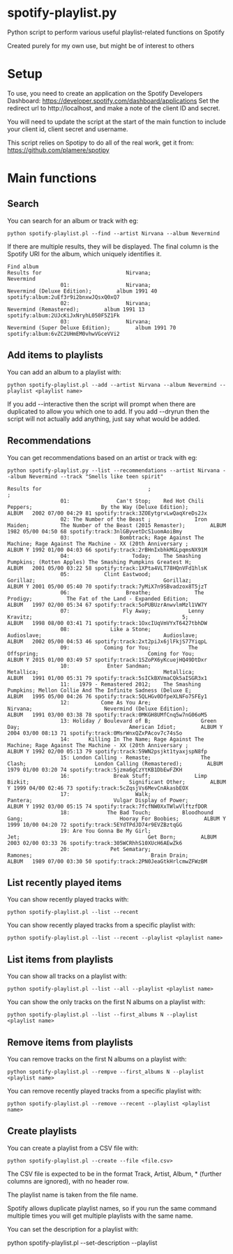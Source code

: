 # spotify-playlist.py
Python script to perform various useful playlist-related functions on Spotify

Created purely for my own use, but might be of interest to others

# Setup

To use, you need to create an application on the Spotify Developers Dashboard: https://developer.spotify.com/dashboard/applications
Set the redirect url to http://localhost, and make a note of the client ID and secret.

You will need to update the script at the start of the main function to include your client id, client secret and username.

This script relies on Spotipy to do all of the real work, get it from: https://github.com/plamere/spotipy

# Main functions

## Search

You can search for an album or track with eg:

    python spotify-playlist.pl --find --artist Nirvana --album Nevermind
  
If there are multiple results, they will be displayed. The final column is the Spotify URI for the album, which uniquely identifies it.

    Find album
    Results for                           Nirvana;                                        Nevermind
                     01:                  Nirvana;                       Nevermind (Deluxe Edition);        album 1991 40 spotify:album:2uEf3r9i2bnxwJQsxQ0xQ7
                     02:                  Nirvana;                           Nevermind (Remastered);        album 1991 13 spotify:album:2UJcKiJxNryhL050F5Z1Fk
                     03:                  Nirvana;                 Nevermind (Super Deluxe Edition);        album 1991 70 spotify:album:6vZC2UHmEM0vhwVGceVVi2

## Add items to playlists

You can add an album to a playlist with:

    python spotify-playlist.pl --add --artist Nirvana --album Nevermind --playlist <playlist name>
 
If you add --interactive then the script will prompt when there are duplicated to allow you which one to add.
If you add --dryrun then the script will not actually add anything, just say what would be added.

## Recommendations

You can get recommendations based on an artist or track with eg:

    python spotify-playlist.py --list --recommendations --artist Nirvana --album Nevermind --track "Smells like teen spirit"

    Results for                                  ;                         ;
                     01:               Can't Stop;    Red Hot Chili Peppers;                      By the Way (Deluxe Edition);        ALBUM   2002 07/00 04:29 81 spotify:track:3ZOEytgrvLwQaqXreDs2Jx
                     02: The Number of the Beast ;              Iron Maiden;          The Number of the Beast (2015 Remaster);        ALBUM   1982 05/00 04:50 68 spotify:track:3nlGByvetDcS1uomAoiBmy
                     03:                Bombtrack; Rage Against The Machine; Rage Against The Machine - XX (20th Anniversary ;        ALBUM Y 1992 01/00 04:03 66 spotify:track:2rBHnIxbhkMGLpqmsNX91M
                     04:                    Today;    The Smashing Pumpkins; (Rotten Apples) The Smashing Pumpkins Greatest H;        ALBUM   2001 05/00 03:22 58 spotify:track:1XPta4VLT78HQnVFd1hlsK
                     05:           Clint Eastwood;                 Gorillaz;                                         Gorillaz;        ALBUM Y 2001 05/00 05:40 70 spotify:track:7yMiX7n9SBvadzox8T5jzT
                     06:                  Breathe;              The Prodigy;           The Fat of the Land - Expanded Edition;        ALBUM   1997 02/00 05:34 67 spotify:track:5oPUBUzrAnwvlmMzl1VW7Y
                     07:                 Fly Away;            Lenny Kravitz;                                                5;        ALBUM   1998 08/00 03:41 71 spotify:track:1OxcIUqVmVYxT6427tbhDW
                     08:             Like a Stone;               Audioslave;                                       Audioslave;        ALBUM   2002 05/00 04:53 46 spotify:track:2xt2piJx6jlFkjS77YiqpL
                     09:           Coming for You;            The Offspring;                                   Coming for You;        ALBUM Y 2015 01/00 03:49 57 spotify:track:1SZoPX6yKcuejHQ49DtDxr
                     10:            Enter Sandman;                Metallica;                                        Metallica;        ALBUM   1991 01/00 05:31 79 spotify:track:5sICkBXVmaCQk5aISGR3x1
                     11:   1979 - Remastered 2012;    The Smashing Pumpkins; Mellon Collie And The Infinite Sadness (Deluxe E;        ALBUM   1995 05/00 04:26 76 spotify:track:5QLHGv0DfpeXLNFo7SFEy1
                     12:          Come As You Are;                  Nirvana;                       Nevermind (Deluxe Edition);        ALBUM   1991 03/00 03:38 78 spotify:track:0MKGH8UMfCnq5w7nG06oM5
                     13: Holiday / Boulevard of B;                Green Day;                                   American Idiot;        ALBUM Y 2004 03/00 08:13 71 spotify:track:0MsrWnxQZxPAcov7c74sSo
                     14:      Killing In The Name; Rage Against The Machine; Rage Against The Machine - XX (20th Anniversary ;        ALBUM Y 1992 02/00 05:13 79 spotify:track:59WN2psjkt1tyaxjspN8fp
                     15: London Calling - Remaste;                The Clash;                      London Calling (Remastered);        ALBUM   1979 01/00 03:20 74 spotify:track:5jzma6gCzYtKB1DbEwFZKH
                     16:              Break Stuff;              Limp Bizkit;                                Significant Other;        ALBUM Y 1999 04/00 02:46 73 spotify:track:5cZqsjVs6MevCnAkasbEOX
                     17:                     Walk;                  Pantera;                          Vulgar Display of Power;        ALBUM Y 1992 03/00 05:15 74 spotify:track:7fcfNW0XxTWlwVlftzfDOR
                     18:            The Bad Touch;          Bloodhound Gang;                               Hooray For Boobies;        ALBUM Y 1999 10/00 04:20 72 spotify:track:5EYdTPdJD74r9EVZBztqGG
                     19: Are You Gonna Be My Girl;                      Jet;                                         Get Born;        ALBUM   2003 02/00 03:33 76 spotify:track:305WCRhhS10XUcH6AEwZk6
                     20:             Pet Sematary;                  Ramones;                                      Brain Drain;        ALBUM   1989 07/00 03:30 50 spotify:track:2PN0JeaGtkHrlcmwZFWzBM

## List recently played items
You can show recently played tracks with:

    python spotify-playlist.pl --list --recent

You can show recently played tracks from a specific playlist with:

    python spotify-playlist.pl --list --recent --playlist <playlist name>

## List items from playlists

You can show all tracks on a playlist with:

    python spotify-playlist.pl --list --all --playlist <playlist name>
    
You can show the only tracks on the first N albums on a playlist with:

    python spotify-playlist.pl --list --first_albums N --playlist <playlist name>

## Remove items from playlists

You can remove tracks on the first N albums on a playlist with:

    python spotify-playlist.pl --rempve --first_albums N --playlist <playlist name>

You can remove recently played tracks from a specific playlist with:

    python spotify-playlist.pl --remove --recent --playlist <playlist name>

## Create playlists

You can create a playlist from a CSV file with:

    python spotify-playlist.pl --create --file <file.csv> 
    
The CSV file is expected to be in the format Track, Artist, Album, * (further columns are ignored), with no header row.

The playlist name is taken from the file name.

Spotify allows duplicate playlist names, so if you run the same command multiple times you will get multiple playlists with the same name.

You can set the description for a playlist with:

   python spotify-playlist.pl --set-description <desc> --playlist <playlist name>


